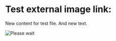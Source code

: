 
Test external image link:
=========================

New content for test file.
And new text.

![Please wait](http://tsumanchuk2.dev.spl/images/loading.gif)
